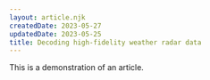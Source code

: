 ```yaml
---
layout: article.njk
createdDate: 2023-05-27
updatedDate: 2023-05-25
title: Decoding high-fidelity weather radar data
---
```


This is a demonstration of an article.
